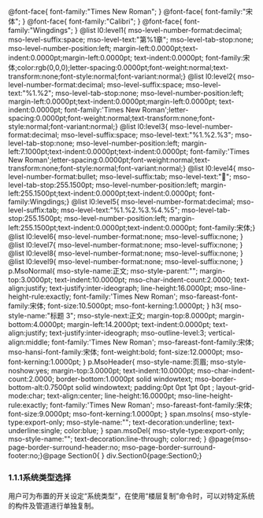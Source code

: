 @font-face{ font-family:"Times New Roman"; } @font-face{ font-family:"宋体"; } @font-face{ font-family:"Calibri"; } @font-face{ font-family:"Wingdings"; } @list l0:level1{ mso-level-number-format:decimal; mso-level-suffix:space; mso-level-text:"第%1章"; mso-level-tab-stop:none; mso-level-number-position:left; margin-left:0.0000pt;text-indent:0.0000pt;margin-left:0.0000pt; text-indent:0.0000pt; font-family:宋体;color:rgb(0,0,0);letter-spacing:0.0000pt;font-weight:normal;text-transform:none;font-style:normal;font-variant:normal;} @list l0:level2{ mso-level-number-format:decimal; mso-level-suffix:space; mso-level-text:"%1.%2"; mso-level-tab-stop:none; mso-level-number-position:left; margin-left:0.0000pt;text-indent:0.0000pt;margin-left:0.0000pt; text-indent:0.0000pt; font-family:'Times New Roman';letter-spacing:0.0000pt;font-weight:normal;text-transform:none;font-style:normal;font-variant:normal;} @list l0:level3{ mso-level-number-format:decimal; mso-level-suffix:space; mso-level-text:"%1.%2.%3"; mso-level-tab-stop:none; mso-level-number-position:left; margin-left:7.1000pt;text-indent:0.0000pt;text-indent:0.0000pt; font-family:'Times New Roman';letter-spacing:0.0000pt;font-weight:normal;text-transform:none;font-style:normal;font-variant:normal;} @list l0:level4{ mso-level-number-format:bullet; mso-level-suffix:tab; mso-level-text:""; mso-level-tab-stop:255.1500pt; mso-level-number-position:left; margin-left:255.1500pt;text-indent:0.0000pt;text-indent:0.0000pt; font-family:Wingdings;} @list l0:level5{ mso-level-number-format:decimal; mso-level-suffix:tab; mso-level-text:"%1.%2.%3.%4.%5"; mso-level-tab-stop:255.1500pt; mso-level-number-position:left; margin-left:255.1500pt;text-indent:0.0000pt;text-indent:0.0000pt; font-family:宋体;} @list l0:level6{ mso-level-number-format:none; mso-level-suffix:none; } @list l0:level7{ mso-level-number-format:none; mso-level-suffix:none; } @list l0:level8{ mso-level-number-format:none; mso-level-suffix:none; } @list l0:level9{ mso-level-number-format:none; mso-level-suffix:none; } p.MsoNormal{ mso-style-name:正文; mso-style-parent:""; margin-top:3.0000pt; text-indent:10.0000pt; mso-char-indent-count:2.0000; text-align:justify; text-justify:inter-ideograph; line-height:16.0000pt; mso-line-height-rule:exactly; font-family:'Times New Roman'; mso-fareast-font-family:宋体; font-size:10.5000pt; mso-font-kerning:1.0000pt; } h3{ mso-style-name:"标题 3"; mso-style-next:正文; margin-top:8.0000pt; margin-bottom:4.0000pt; margin-left:14.2000pt; text-indent:0.0000pt; text-align:justify; text-justify:inter-ideograph; mso-outline-level:3; vertical-align:middle; font-family:'Times New Roman'; mso-fareast-font-family:宋体; mso-hansi-font-family:宋体; font-weight:bold; font-size:12.0000pt; mso-font-kerning:1.0000pt; } p.MsoHeader{ mso-style-name:页眉; mso-style-noshow:yes; margin-top:3.0000pt; text-indent:10.0000pt; mso-char-indent-count:2.0000; border-bottom:1.0000pt solid windowtext; mso-border-bottom-alt:0.7500pt solid windowtext; padding:0pt 0pt 1pt 0pt ; layout-grid-mode:char; text-align:center; line-height:16.0000pt; mso-line-height-rule:exactly; font-family:'Times New Roman'; mso-fareast-font-family:宋体; font-size:9.0000pt; mso-font-kerning:1.0000pt; } span.msoIns{ mso-style-type:export-only; mso-style-name:""; text-decoration:underline; text-underline:single; color:blue; } span.msoDel{ mso-style-type:export-only; mso-style-name:""; text-decoration:line-through; color:red; } @page{mso-page-border-surround-header:no; mso-page-border-surround-footer:no;}@page Section0{ } div.Section0{page:Section0;}

### 1.1.1**系统类型选择**

用户可为布置的开关设定“系统类型”，在使用“楼层复制”命令时，可以对特定系统的构件及管道进行单独复制。
